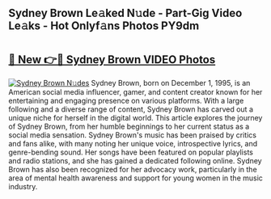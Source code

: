 ## Sydney Brown Le𝚊ked N𝚞de - Part-Gig Video Le𝚊ks - Hot Onlyf𝚊ns Photos PY9dm

# <h2><a href="http://ac48756.deff.icu/?id=Sydney+Brown">🔗 New 👉🔴 Sydney Brown VIDEO Photos</a></h2>

[![Sydney Brown N𝚞des](https://i.imgur.com/rIISA9y.gif)](http://ac48756.deff.icu/?id=Sydney+Brown)
Sydney Brown, born on December 1, 1995, is an American social media influencer, gamer, and content creator known for her entertaining and engaging presence on various platforms. With a large following and a diverse range of content, Sydney Brown has carved out a unique niche for herself in the digital world. This article explores the journey of Sydney Brown, from her humble beginnings to her current status as a social media sensation. Sydney Brown's music has been praised by critics and fans alike, with many noting her unique voice, introspective lyrics, and genre-bending sound. Her songs have been featured on popular playlists and radio stations, and she has gained a dedicated following online. Sydney Brown has also been recognized for her advocacy work, particularly in the area of mental health awareness and support for young women in the music industry.

